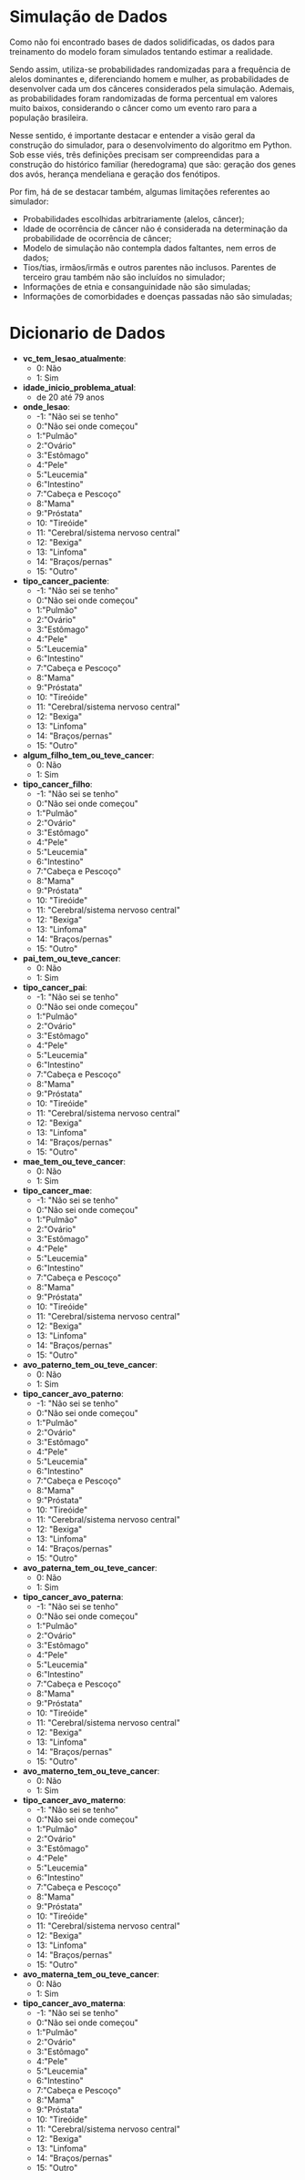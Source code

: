 # Simulação de Dados

Como não foi encontrado bases de dados solidificadas, os dados para treinamento do modelo foram simulados tentando estimar a realidade.

Sendo assim, utiliza-se probabilidades randomizadas para a frequência de alelos dominantes e, diferenciando homem e mulher, as probabilidades de desenvolver cada um dos cânceres considerados pela simulação. Ademais, as probabilidades foram randomizadas de forma percentual em valores muito baixos, considerando o câncer como um evento raro para a população brasileira.

Nesse sentido, é importante destacar e entender a visão geral da construção do simulador, para o desenvolvimento do algoritmo em Python. Sob esse viés, três definições precisam ser compreendidas para a construção do histórico familiar (heredograma) que são: geração dos genes dos avós, herança mendeliana e geração dos fenótipos.

Por fim, há de se destacar também, algumas limitações referentes ao simulador:
- Probabilidades escolhidas arbitrariamente (alelos, câncer);
- Idade de ocorrência de câncer não é considerada na determinação da probabilidade de ocorrência de câncer;
- Modelo de simulação não contempla dados faltantes, nem erros de dados;
- Tios/tias, irmãos/irmãs e outros parentes não inclusos. Parentes de terceiro grau  também não são incluídos no simulador;
- Informações de etnia e consanguinidade não são simuladas;
- Informações de comorbidades e doenças passadas não são simuladas;


# Dicionario de Dados

- **vc_tem_lesao_atualmente**:
    - 0: Não
    - 1: Sim
- **idade_inicio_problema_atual**: 
    - de 20 até 79 anos
- **onde_lesao**: 
    - -1: "Não sei se tenho"
    -  0:"Não sei onde começou"
    -  1:"Pulmão"
    -  2:"Ovário"
    -  3:"Estômago"
    -  4:"Pele"
    -  5:"Leucemia"
    -  6:"Intestino"
    -  7:"Cabeça e Pescoço"
    -  8:"Mama"
    -  9:"Próstata"
    -  10: "Tireóide"
    -  11: "Cerebral/sistema nervoso central"
    -  12: "Bexiga"
    -  13: "Linfoma"
    -  14: "Braços/pernas"
    -  15: "Outro"
- **tipo_cancer_paciente**: 
    - -1: "Não sei se tenho"
    -  0:"Não sei onde começou"
    -  1:"Pulmão"
    -  2:"Ovário"
    -  3:"Estômago"
    -  4:"Pele"
    -  5:"Leucemia"
    -  6:"Intestino"
    -  7:"Cabeça e Pescoço"
    -  8:"Mama"
    -  9:"Próstata"
    -  10: "Tireóide"
    -  11: "Cerebral/sistema nervoso central"
    -  12: "Bexiga"
    -  13: "Linfoma"
    -  14: "Braços/pernas"
    -  15: "Outro"
- **algum_filho_tem_ou_teve_cancer**: 
    - 0: Não
    - 1: Sim
- **tipo_cancer_filho**: 
    - -1: "Não sei se tenho"
    -  0:"Não sei onde começou"
    -  1:"Pulmão"
    -  2:"Ovário"
    -  3:"Estômago"
    -  4:"Pele"
    -  5:"Leucemia"
    -  6:"Intestino"
    -  7:"Cabeça e Pescoço"
    -  8:"Mama"
    -  9:"Próstata"
    -  10: "Tireóide"
    -  11: "Cerebral/sistema nervoso central"
    -  12: "Bexiga"
    -  13: "Linfoma"
    -  14: "Braços/pernas"
    -  15: "Outro"
- **pai_tem_ou_teve_cancer**: 
    - 0: Não
    - 1: Sim
- **tipo_cancer_pai**: 
    - -1: "Não sei se tenho"
    -  0:"Não sei onde começou"
    -  1:"Pulmão"
    -  2:"Ovário"
    -  3:"Estômago"
    -  4:"Pele"
    -  5:"Leucemia"
    -  6:"Intestino"
    -  7:"Cabeça e Pescoço"
    -  8:"Mama"
    -  9:"Próstata"
    -  10: "Tireóide"
    -  11: "Cerebral/sistema nervoso central"
    -  12: "Bexiga"
    -  13: "Linfoma"
    -  14: "Braços/pernas"
    -  15: "Outro"
- **mae_tem_ou_teve_cancer**: 
    - 0: Não
    - 1: Sim
- **tipo_cancer_mae**: 
    - -1: "Não sei se tenho"
    -  0:"Não sei onde começou"
    -  1:"Pulmão"
    -  2:"Ovário"
    -  3:"Estômago"
    -  4:"Pele"
    -  5:"Leucemia"
    -  6:"Intestino"
    -  7:"Cabeça e Pescoço"
    -  8:"Mama"
    -  9:"Próstata"
    -  10: "Tireóide"
    -  11: "Cerebral/sistema nervoso central"
    -  12: "Bexiga"
    -  13: "Linfoma"
    -  14: "Braços/pernas"
    -  15: "Outro"
- **avo_paterno_tem_ou_teve_cancer**: 
    - 0: Não
    - 1: Sim
- **tipo_cancer_avo_paterno**: 
    - -1: "Não sei se tenho"
    -  0:"Não sei onde começou"
    -  1:"Pulmão"
    -  2:"Ovário"
    -  3:"Estômago"
    -  4:"Pele"
    -  5:"Leucemia"
    -  6:"Intestino"
    -  7:"Cabeça e Pescoço"
    -  8:"Mama"
    -  9:"Próstata"
    -  10: "Tireóide"
    -  11: "Cerebral/sistema nervoso central"
    -  12: "Bexiga"
    -  13: "Linfoma"
    -  14: "Braços/pernas"
    -  15: "Outro"
- **avo_paterna_tem_ou_teve_cancer**: 
    - 0: Não
    - 1: Sim
- **tipo_cancer_avo_paterna**: 
    - -1: "Não sei se tenho"
    -  0:"Não sei onde começou"
    -  1:"Pulmão"
    -  2:"Ovário"
    -  3:"Estômago"
    -  4:"Pele"
    -  5:"Leucemia"
    -  6:"Intestino"
    -  7:"Cabeça e Pescoço"
    -  8:"Mama"
    -  9:"Próstata"
    -  10: "Tireóide"
    -  11: "Cerebral/sistema nervoso central"
    -  12: "Bexiga"
    -  13: "Linfoma"
    -  14: "Braços/pernas"
    -  15: "Outro"
- **avo_materno_tem_ou_teve_cancer**: 
    - 0: Não
    - 1: Sim
- **tipo_cancer_avo_materno**: 
    - -1: "Não sei se tenho"
    -  0:"Não sei onde começou"
    -  1:"Pulmão"
    -  2:"Ovário"
    -  3:"Estômago"
    -  4:"Pele"
    -  5:"Leucemia"
    -  6:"Intestino"
    -  7:"Cabeça e Pescoço"
    -  8:"Mama"
    -  9:"Próstata"
    -  10: "Tireóide"
    -  11: "Cerebral/sistema nervoso central"
    -  12: "Bexiga"
    -  13: "Linfoma"
    -  14: "Braços/pernas"
    -  15: "Outro"
- **avo_materna_tem_ou_teve_cancer**: 
    - 0: Não
    - 1: Sim
- **tipo_cancer_avo_materna**: 
    - -1: "Não sei se tenho"
    -  0:"Não sei onde começou"
    -  1:"Pulmão"
    -  2:"Ovário"
    -  3:"Estômago"
    -  4:"Pele"
    -  5:"Leucemia"
    -  6:"Intestino"
    -  7:"Cabeça e Pescoço"
    -  8:"Mama"
    -  9:"Próstata"
    -  10: "Tireóide"
    -  11: "Cerebral/sistema nervoso central"
    -  12: "Bexiga"
    -  13: "Linfoma"
    -  14: "Braços/pernas"
    -  15: "Outro"
